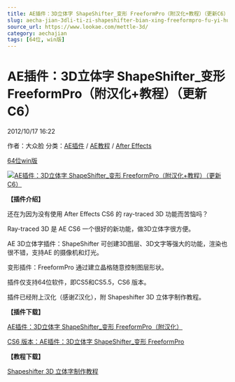 ```yaml
---
title: AE插件：3D立体字 ShapeShifter_变形 FreeformPro（附汉化+教程）（更新C6）
slug: aecha-jian-3dli-ti-zi-shapeshifter-bian-xing-freeformpro-fu-yi-hua-jiao-cheng-geng-xin-c6
source_url: https://www.lookae.com/mettle-3d/
category: aechajian
tags: [64位, win版]
---
```

# AE插件：3D立体字 ShapeShifter\_变形 FreeformPro（附汉化+教程）（更新C6）

2012/10/17 16:22

作者：大众脸
分类：[AE插件](https://www.lookae.com/after-effects/aechajian/) / [AE教程](https://www.lookae.com/after-effects/aejiaocheng/) / [After Effects](https://www.lookae.com/after-effects/)

[64位](https://www.lookae.com/tag/64%e4%bd%8d/)[win版](https://www.lookae.com/tag/win%e7%89%88/)

[![AE插件：3D立体字 ShapeShifter_变形 FreeformPro（附汉化+教程）（更新C6）](https://www.lookae.com/wp-content/uploads/2012/10/SS3D.jpg "AE插件：3D立体字 ShapeShifter_变形 FreeformPro（附汉化+教程）（更新C6）-LookAE.com")](https://www.lookae.com/wp-content/uploads/2012/10/SS3D.jpg)

**【插件介绍】**

还在为因为没有使用 After Effects CS6 的 ray-traced 3D 功能而苦恼吗？

Ray-traced 3D 是 AE CS6 一个很好的新功能，做3D立体字很方便。

AE 3D立体字插件：ShapeShifter 可创建3D图层、3D文字等强大的功能，渲染也很不错，支持AE 的摄像机和灯光。

变形插件：FreeformPro 通过建立晶格随意控制图层形状。

插件仅支持64位软件，即CS5和CS5.5，CS6 版本。

插件已经附上汉化（感谢Z汉化），附 Shapeshifter 3D 立体字制作教程。

**【插件下载】**

[AE插件：3D立体字 ShapeShifter\_变形 FreeformPro（附汉化）](http://www.ctdisk.com/file/10065122)

[CS6 版本：AE插件：3D立体字 ShapeShifter\_变形 FreeformPro](http://www.ctdisk.com/file/10134551)

**【教程下载】**

[Shapeshifter 3D 立体字制作教程](http://www.ctdisk.com/file/10065244)
